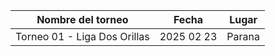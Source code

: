 |      Nombre del torneo       |   Fecha    |  Lugar  |
|:----------------------------:|:----------:|:-------:|
| Torneo 01 - Liga Dos Orillas | 2025 02 23 | Parana  |
